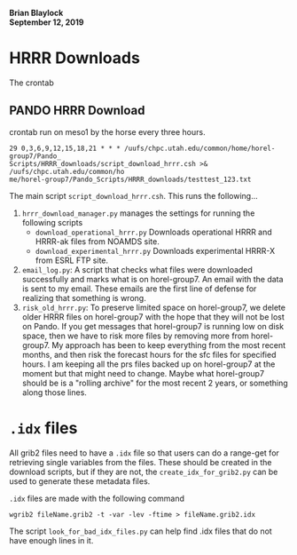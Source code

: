 **Brian Blaylock**  
**September 12, 2019**

# HRRR Downloads

The crontab 

## PANDO HRRR Download
crontab run on meso1 by the horse every three hours.

    29 0,3,6,9,12,15,18,21 * * * /uufs/chpc.utah.edu/common/home/horel-group7/Pando_                                                                         Scripts/HRRR_downloads/script_download_hrrr.csh >& /uufs/chpc.utah.edu/common/ho                                                                         me/horel-group7/Pando_Scripts/HRRR_downloads/testtest_123.txt

The main script `script_download_hrrr.csh`. This runs the following...

1. `hrrr_download_manager.py` manages the settings for running the following scripts
    - `download_operational_hrrr.py` Downloads operational HRRR and HRRR-ak files from NOAMDS site.
    - `download_experimental_hrrr.py` Downloads experimental HRRR-X from ESRL FTP site.
1. `email_log.py`: A script that checks what files were downloaded successfully and marks what is on horel-group7. An email with the data is sent to my email. These emails are the first line of defense for realizing that something is wrong.
1. `risk_old_hrrr.py`: To preserve limited space on horel-group7, we delete older HRRR files on horel-group7 with the hope that they will not be lost on Pando. If you get messages that horel-group7 is running low on disk space, then we have to risk more files by removing more from horel-group7. My approach has been to keep everything from the most recent months, and then risk the forecast hours for the sfc files for specified hours. I am keeping all the prs files backed up on horel-group7 at the moment but that might need to change. Maybe what horel-group7 should be is a "rolling archive" for the most recent 2 years, or something along those lines.

# `.idx` files
All grib2 files need to have a `.idx` file so that users can do a range-get for retrieving single variables from the files. These should be created in the download scripts, but if they are not, the `create_idx_for_grib2.py` can be used to generate these metadata files.

`.idx` files are made with the following command

    wgrib2 fileName.grib2 -t -var -lev -ftime > fileName.grib2.idx

The script `look_for_bad_idx_files.py` can help find .idx files that do not have enough lines in it.
